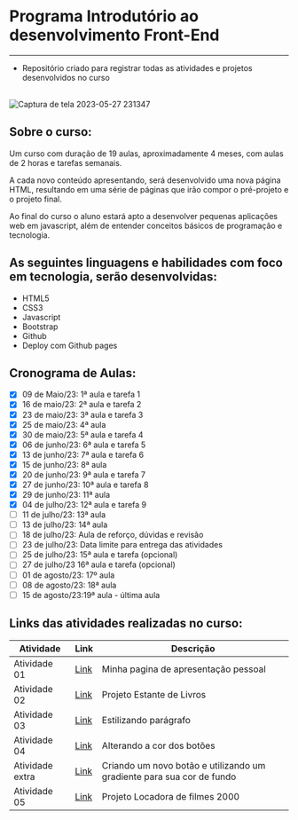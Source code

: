 # Programa Introdutório ao desenvolvimento Front-End
--------------------------------------------------------------------
- Repositório criado para  registrar todas as  atividades e projetos desenvolvidos no curso <br> <br>


![Captura de tela 2023-05-27 231347](https://github.com/sant1ana/Curso-Codifica/assets/93404790/977f377f-9098-478d-afb5-9b4f28cee317)

## Sobre o curso:

<p>Um curso com duração de 19 aulas, aproximadamente 4 meses, com aulas de 2 horas e tarefas semanais.</p>
<p>A cada novo conteúdo apresentando, será desenvolvido uma  nova página HTML, resultando em uma série de páginas que irão compor o pré-projeto e o projeto final.</p>
<p>Ao final do curso o aluno estará apto a desenvolver pequenas aplicações web em javascript, além de entender conceitos básicos de programação e tecnologia.</p>

## As seguintes linguagens e habilidades com foco em tecnologia, serão desenvolvidas:

- HTML5
- CSS3
- Javascript
- Bootstrap
- Github
- Deploy com Github pages

## Cronograma de Aulas:

- [x] 09 de Maio/23: 1ª aula e tarefa 1
- [x] 16 de maio/23: 2ª aula e tarefa 2
- [x] 23 de maio/23: 3ª aula e tarefa 3
- [x] 25 de maio/23: 4ª aula
- [x] 30 de maio/23: 5ª aula e tarefa 4
- [x] 06 de junho/23: 6ª aula e tarefa 5
- [x] 13 de junho/23: 7ª aula e tarefa 6
- [x] 15 de junho/23: 8ª aula
- [x] 20 de junho/23: 9ª aula e tarefa 7
- [x] 27 de junho/23: 10ª aula e tarefa 8
- [x] 29 de junho/23: 11ª aula 
- [x] 04 de julho/23: 12ª aula e tarefa 9
- [ ] 11 de julho/23: 13ª aula 
- [ ] 13 de julho/23: 14ª aula
- [ ] 18 de julho/23: Aula de reforço, dúvidas e revisão
- [ ] 23 de julho/23: Data limite para entrega das atividades
- [ ] 25 de julho/23: 15ª aula e tarefa (opcional)
- [ ] 27 de julho/23 16ª aula e tarefa (opcional)
- [ ] 01 de agosto/23: 17º aula
- [ ] 08 de agosto/23: 18ª aula
- [ ] 15 de agosto/23:19ª aula - última aula

## Links das  atividades realizadas no curso:


| Atividade | Link |   Descrição                                |
|---------|----------|------------------------------|
| Atividade 01   | [Link](https://github.com/sant1ana/Curso-Codifica-PraTi/tree/main/Minha-pagina-de-Apresentacao) | Minha pagina de apresentação pessoal  |
| Atividade 02   | [Link](https://github.com/sant1ana/Curso-Codifica-PraTi/tree/main/Projeto-Estante-de-Livros) | Projeto Estante de Livros |
| Atividade 03   | [Link](https://github.com/sant1ana/Curso-Codifica-PraTi/tree/main/atividade%2003) | Estilizando parágrafo  |
| Atividade 04   | [Link](https://github.com/sant1ana/Curso-Codifica-PraTi/tree/main/atividade%2004) | Alterando a cor dos botões  |
| Atividade extra| [Link](https://github.com/sant1ana/Curso-Codifica-PraTi/tree/main/Atividade%20Extra) | Criando um novo botão e utilizando um gradiente para sua cor de fundo  |
| Atividade 05   | [Link](https://github.com/sant1ana/Curso-Codifica-PraTi/tree/main/atividade%2005) | Projeto Locadora de filmes 2000




